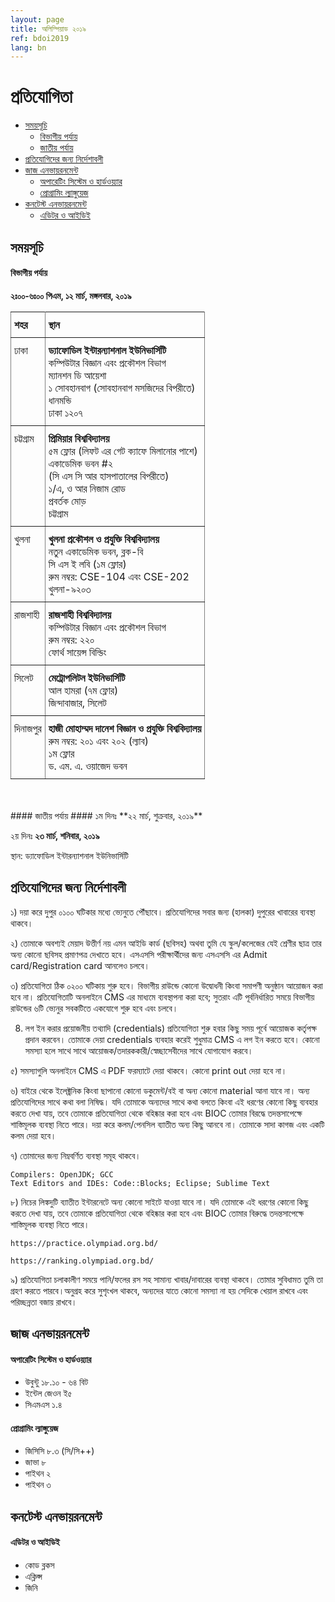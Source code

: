 ```yaml
---
layout: page
title: অলিম্পিয়াড ২০১৯
ref: bdoi2019
lang: bn
---
```

<style type="text/css">
.tg  {border-collapse:collapse;border-spacing:0;}
.tg td{padding:10px 5px;border-style:solid;border-width:1px;overflow:hidden;word-break:normal;border-color:black;}
.tg th{padding:10px 5px;border-style:solid;border-width:1px;overflow:hidden;word-break:normal;border-color:black;}
.tg .tg-0pky{border-color:inherit;text-align:left;vertical-align:top}
</style>
# প্রতিযোগিতা #

* [সময়সূচি](#সময়সূচি)
    * [বিভাগীয় পর্যায়](#বিভাগীয়-পর্যায়)
    * [জাতীয় পর্যায়](#জাতীয়-পর্যায়)
* [প্রতিযোগিদের জন্য নির্দেশাবলী](#প্রতিযোগিদের-জন্য-নির্দেশাবলী)
* [জাজ এনভায়রনমেন্ট](#জাজ-এনভায়রনমেন্ট)
    * [অপারেটিং সিস্টেম ও হার্ডওয়্যার](#অপারেটিং-সিস্টেম-ও-হার্ডওয়্যার)
    * [প্রোগ্রামিং ল্যাঙ্গুয়েজ](#প্রোগ্রামিং-ল্যাঙ্গুয়েজ)
* [কনটেস্ট এনভায়রনমেন্ট](#কনটেস্ট-এনভায়রনমেন্ট)
    * [এডিটর ও আইডিই](#এডিটর-ও-আইডিই)

## সময়সূচি ##

#### বিভাগীয় পর্যায় ####
**২ঃ০০-৬ঃ০০ পিএম, ১২ মার্চ, মঙ্গলবার, ২০১৯**

<table class="tg">
  <tr>
    <th class="tg-0pky">শহর</th>
    <th class="tg-0pky">স্থান</th>
  </tr>
  <tr>
    <td class="tg-0pky">ঢাকা</td>
    <td class="tg-0pky">
      <b>ড্যাফোডিল ইন্টারন্যাশনাল ইউনিভার্সিটি</b><br/>
      কম্পিউটার বিজ্ঞান এবং প্রকৌশল বিভাগ<br/>
      ম্যানশন ডি আয়েশা<br/>
      ১ সোবহানবাগ (সোবহানবাগ মসজিদের বিপরীতে)<br/>	
      ধানমন্ডি<br/>
      ঢাকা ১২০৭
    </td>
  </tr>
  <tr>
    <td class="tg-0pky">চট্টগ্রাম</td>
    <td class="tg-0pky"><b>
প্রিমিয়ার বিশ্ববিদ্যালয়</b> <br/>
	৫ম ফ্লোর (লিফট এর গেট ক্যাফে মিলানোর পাশে) <br/>
	একাডেমিক ভবন #২ <br/>
	(সি এস সি আর হাসপাতালের বিপরীতে) <br/>
	১/এ, ও আর নিজাম রোড <br/>
	প্রবর্তক মোড় <br/>
	চট্টগ্রাম <br/>
    </td>
  </tr>
  <tr>
    <td class="tg-0pky">খুলনা</td>
    <td class="tg-0pky"><b>খুলনা প্রকৌশল ও প্রযুক্তি বিশ্ববিদ্যালয়</b><br/>
নতুন একাডেমিক ভবন, ব্লক-বি<br/>
সি এস ই লবি (১ম ফ্লোর)<br/>
রুম নম্বর: CSE-104 এবং CSE-202<br/>
খুলনা-৯২০৩
</td>
  </tr>
  <tr>
    <td class="tg-0pky">রাজশাহী</td>
    <td class="tg-0pky">
     <b>রাজশাহী বিশ্ববিদ্যালয়</b><br/> 
     কম্পিউটার বিজ্ঞান এবং প্রকৌশল বিভাগ<br/> 
     রুম নম্বর: ২২০<br/>
     ফোর্থ সায়েন্স বিল্ডিং<br/>
</td>
  </tr>
  <tr>
    <td class="tg-0pky">সিলেট</td>
    <td class="tg-0pky"><b>মেট্রোপলিটন ইউনিভার্সিটি</b><br/>
	আল হামরা (৭ম ফ্লোর)<br/>
	জিন্দাবাজার, সিলেট<br/> 
</td>
  </tr>
  <tr>
    <td class="tg-0pky">দিনাজপুর</td>
    <td class="tg-0pky"><b>হাজী মোহাম্মদ দানেশ বিজ্ঞান ও প্রযুক্তি বিশ্ববিদ্যালয়</b><br/>
রুম নম্বর: ২০১ এবং ২০২ (ল্যাব)<br/>
১ম ফ্লোর<br/>
ড. এম. এ. ওয়াজেদ ভবন
</td>
  </tr>
</table>
<br><br>
#### জাতীয় পর্যায় ####
১ম দিনঃ **২২ মার্চ, শুক্রবার, ২০১৯**

২য় দিনঃ **২৩ মার্চ, শনিবার, ২০১৯**

স্থান: ড্যাফোডিল ইন্টারন্যাশনাল ইউনিভার্সিটি

## প্রতিযোগিদের জন্য নির্দেশাবলী ##

১) দয়া করে দুপুর ০১০০ ঘটিকার মধ্যে ভ্যেনুতে পৌঁছাবে। প্রতিযোগিদের সবার জন্য (হালকা) দুপুরের খাবারের ব্যবস্থা থাকবে।

২) তোমাকে অবশ্যই মেয়াদ উত্তীর্ণ নয় এমন আইডি কার্ড (ছবিসহ) অথবা তুমি যে স্কুল/কলেজের যেই শ্রেণীর ছাত্র তার অন্য কোনো ছবিসহ প্রমাণপত্র দেখাতে হবে। এসএসসি পরীক্ষার্থীদের জন্য এসএসসি এর Admit card/Registration card আনলেও চলবে।

৩) প্রতিযোগিতা ঠিক ০২০০ ঘটিকায় শুরু হবে। বিভাগীয় রাউন্ডে কোনো উদ্বোধনী কিংবা সমাপণী অনুষ্ঠান আয়োজন করা হবে না। প্রতিযোগিতাটি অনলাইনে CMS এর মাধ্যমে ব্যবস্থাপনা করা হবে; সুতরাং এটি পূর্বনির্ধারিত সময়ে বিভাগীয় রাউন্ডের ৬টি ভ্যেনুর সবকটিতে একযোগে শুরু হবে এবং চলবে।

8) লগ ইন করার প্রয়োজনীয় তথ্যাদি (credentials) প্রতিযোগিতা শুরু হবার কিছু সময় পূর্বে আয়োজক কর্তৃপক্ষ প্রদান করবেন। তোমাকে দেয়া credentials ব্যবহার করেই শুধুমাত্র CMS এ লগ ইন করতে হবে। কোনো সমস্যা হলে সাথে সাথে আয়োজক/তদারককারী/স্বেচ্ছাসেবীদের সাথে যোগাযোগ করবে। 

৫) সমস্যাগুলি অনলাইনে CMS এ PDF ফরম্যাটে দেয়া থাকবে। কোনো print out দেয়া হবে না।

৬) বাইরে থেকে ইলেক্ট্রনিক কিংবা ছাপানো কোনো ডকুমেন্ট/বই বা অন্য কোনো material আনা যাবে না। অন্য প্রতিযোগিদের সাথে কথা বলা নিষিদ্ধ। যদি তোমাকে অন্যদের সাথে কথা বলতে কিংবা এই ধরণের কোনো কিছু ব্যবহার করতে দেখা যায়, তবে তোমাকে প্রতিযোগিতা থেকে বহিষ্কার করা হবে এবং BIOC তোমার বিরদ্ধে তদন্তসাপেক্ষে শাস্তিমূলক ব্যবস্থা নিতে পারে। দয়া করে কলম/পেনসিল ব্যাতীত অন্য কিছু আনবে না। তোমাকে সাদা কাগজ এবং একটি কলম দেয়া হবে।

৭) তোমাদের জন্য নিম্নবর্ণিত ব্যবস্থা সমূহ থাকবে।

```
Compilers: OpenJDK; GCC
Text Editors and IDEs: Code::Blocks; Eclipse; Sublime Text
```

৮) নিচের লিঙ্কদুটি ব্যাতীত ইন্টারনেটে অন্য কোনো সাইটে যাওয়া যাবে না। যদি তোমাকে এই ধরণের কোনো কিছু করতে দেখা যায়, তবে তোমাকে প্রতিযোগিতা থেকে বহিষ্কার করা হবে এবং BIOC তোমার বিরুদ্ধে তদন্তসাপেক্ষে শাস্তিমূলক ব্যবস্থা নিতে পারে।

```
https://practice.olympiad.org.bd/ 

https://ranking.olympiad.org.bd/
```

৯) প্রতিযোগিতা চলাকালীণ সময়ে পানি/ফলের রস সহ সামান্য খাবার/দাবারের ব্যবস্থা থাকবে। তোমার সুবিধামত তুমি তা গ্রহণ করতে পারবে।অনুগ্রহ করে সুশৃংখল থাকবে, অন্যদের যাতে কোনো সমস্যা না হয় সেদিকে খেয়াল রাখবে এবং পরিচ্ছন্নতা বজায় রাখবে।

## জাজ এনভায়রনমেন্ট ##

#### অপারেটিং সিস্টেম ও হার্ডওয়্যার ####
  * উবুন্টু ১৮.১০ - ৬৪ বিট
  * ইন্টেল জেওন ই৫
  * সিএমএস ১.৪ 

#### প্রোগ্রামিং ল্যাঙ্গুয়েজ ####
  * জিসিসি ৮.৩ (সি/সি++)
  * জাভা ৮
  * পাইথন ২
  * পাইথন ৩

## কনটেস্ট এনভায়রনমেন্ট ##

#### এডিটর ও আইডিই ####
  * কোড ব্লকস
  * এক্লিপ্স
  * জিনি